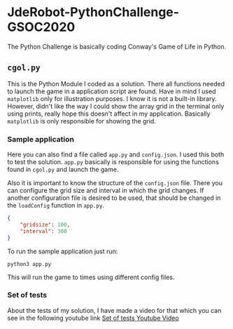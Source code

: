 # JdeRobot-PythonChallenge-GSOC2020

The Python Challenge is basically coding Conway's Game of Life in Python.

## `cgol.py`
This is the Python Module I coded as a solution. There all functions needed to launch the game in a application script are found. Have in mind I used `matplotlib` only for illustration purposes. I know it is not a built-in library. However, didn't like the way I could show the array grid in the terminal only using prints, really hope this doesn't affect in my application. Basically `matplotlib` is only responsible for showing the grid.

### Sample application
Here you can also find a file called `app.py` and `config.json`. I used this both to test the solution. `app.py` basically is responsible for using the functions found in `cgol.py` and launch the game.

Also it is important to know the structure of the `config.json` file. There you can configure the grid size and interval in which the grid changes. If another configuration file is desired to be used, that should be changed in the `loadConfig` function in `app.py`.

```json
{
	"gridsize": 100,
	"interval": 300
}
```
To run the sample application just run:

`python3 app.py`

This will run the game to times using different config files.
### Set of tests
About the tests of my solution, I have made a video for that which you can see in the following youtube link [Set of tests Youtube Video](https://www.youtube.com/watch?v=RMNxihV-MBY)



